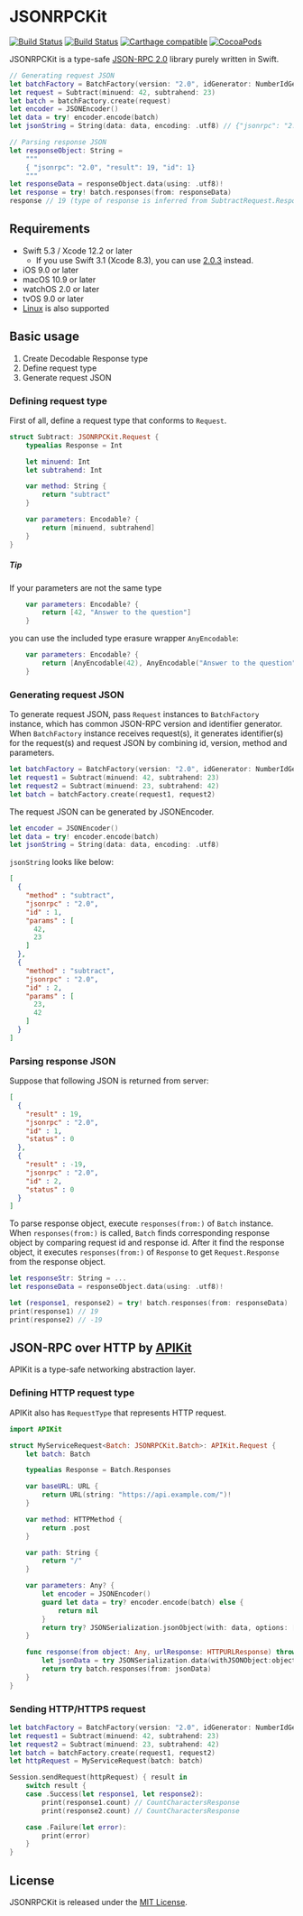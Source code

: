# JSONRPCKit

[![Build Status](https://app.bitrise.io/app/10a43958cc0e2fbe/status.svg?token=eMjuqBGB86tdtcbZjxh4BA&branch=master)](https://app.bitrise.io/app/10a43958cc0e2fbe)
[![Build Status](https://travis-ci.org/ollitapa/JSONRPCKit.svg?branch=main)](https://travis-ci.org/ollitapa/JSONRPCKit)
[![Carthage compatible](https://img.shields.io/badge/Carthage-compatible-4BC51D.svg?style=flat)](https://github.com/Carthage/Carthage)
[![CocoaPods](https://img.shields.io/cocoapods/v/JSONRPCKit.svg)](https://cocoapods.org/)

JSONRPCKit is a type-safe [JSON-RPC 2.0](http://www.jsonrpc.org/specification) library purely written in Swift.

```swift
// Generating request JSON
let batchFactory = BatchFactory(version: "2.0", idGenerator: NumberIdGenerator())
let request = Subtract(minuend: 42, subtrahend: 23)
let batch = batchFactory.create(request)
let encoder = JSONEncoder()
let data = try! encoder.encode(batch)
let jsonString = String(data: data, encoding: .utf8) // {"jsonrpc": "2.0", "method": "subtract", "params": [42, 23], "id": 1}

// Parsing response JSON
let responseObject: String = 
	""" 
	{ "jsonrpc": "2.0", "result": 19, "id": 1}
	"""
let responseData = responseObject.data(using: .utf8)!
let response = try! batch.responses(from: responseData)
response // 19 (type of response is inferred from SubtractRequest.Response)
```

## Requirements

- Swift 5.3 / Xcode 12.2 or later
    - If you use Swift 3.1 (Xcode 8.3), you can use [2.0.3](https://github.com/bricklife/JSONRPCKit/tree/2.0.3) instead.
- iOS 9.0 or later
- macOS 10.9 or later
- watchOS 2.0 or later
- tvOS 9.0 or later
- [Linux](https://swift.org/download/#linux) is also supported

## Basic usage

1. Create Decodable Response type 
1. Define request type
2. Generate request JSON

### Defining request type

First of all, define a request type that conforms to `Request`.

```swift
struct Subtract: JSONRPCKit.Request {
    typealias Response = Int

    let minuend: Int
    let subtrahend: Int

    var method: String {
        return "subtract"
    }

    var parameters: Encodable? {
        return [minuend, subtrahend]
    }
}
```

##### Tip
If your parameters are not the same type 
 
```swift
    var parameters: Encodable? {
        return [42, "Answer to the question"]
    }
```
you can use the included type erasure wrapper `AnyEncodable`:

```swift
    var parameters: Encodable? {
        return [AnyEncodable(42), AnyEncodable("Answer to the question")]
    }
```

### Generating request JSON

To generate request JSON, pass `Request` instances to `BatchFactory` instance, which has common JSON-RPC version and identifier generator.
When `BatchFactory` instance receives request(s), it generates identifier(s) for the request(s) and request JSON by combining id, version, method and parameters.

```swift
let batchFactory = BatchFactory(version: "2.0", idGenerator: NumberIdGenerator())
let request1 = Subtract(minuend: 42, subtrahend: 23)
let request2 = Subtract(minuend: 23, subtrahend: 42)
let batch = batchFactory.create(request1, request2)
```

The request JSON can be generated by JSONEncoder.

```swift
let encoder = JSONEncoder()
let data = try! encoder.encode(batch)
let jsonString = String(data: data, encoding: .utf8) 
```


`jsonString` looks like below:

```json
[
  {
    "method" : "subtract",
    "jsonrpc" : "2.0",
    "id" : 1,
    "params" : [
      42,
      23
    ]
  },
  {
    "method" : "subtract",
    "jsonrpc" : "2.0",
    "id" : 2,
    "params" : [
      23,
      42
    ]
  }
]
```


### Parsing response JSON

Suppose that following JSON is returned from server:

```json
[
  {
    "result" : 19,
    "jsonrpc" : "2.0",
    "id" : 1,
    "status" : 0
  },
  {
    "result" : -19,
    "jsonrpc" : "2.0",
    "id" : 2,
    "status" : 0
  }
]
```

To parse response object, execute `responses(from:)` of `Batch` instance.
When `responses(from:)` is called, `Batch` finds corresponding response object by comparing request id and response id.
After it find the response object, it executes `responses(from:)` of `Response` to get `Request.Response` from the response object.

```swift
let responseStr: String = ...
let responseData = responseObject.data(using: .utf8)!

let (response1, response2) = try! batch.responses(from: responseData)
print(response1) // 19
print(response2) // -19
```

## JSON-RPC over HTTP by [APIKit](https://github.com/ishkawa/APIKit)

APIKit is a type-safe networking abstraction layer.

### Defining HTTP request type

APIKit also has `RequestType` that represents HTTP request.

```swift
import APIKit

struct MyServiceRequest<Batch: JSONRPCKit.Batch>: APIKit.Request {
    let batch: Batch

    typealias Response = Batch.Responses

    var baseURL: URL {
        return URL(string: "https://api.example.com/")!
    }

    var method: HTTPMethod {
        return .post
    }

    var path: String {
        return "/"
    }

    var parameters: Any? {
        let encoder = JSONEncoder()
        guard let data = try? encoder.encode(batch) else {
            return nil
        }
        return try? JSONSerialization.jsonObject(with: data, options: [])
    }

    func response(from object: Any, urlResponse: HTTPURLResponse) throws -> Response {
        let jsonData = try JSONSerialization.data(withJSONObject:object)
        return try batch.responses(from: jsonData)
    }
}
```

### Sending HTTP/HTTPS request

```swift
let batchFactory = BatchFactory(version: "2.0", idGenerator: NumberIdGenerator())
let request1 = Subtract(minuend: 42, subtrahend: 23)
let request2 = Subtract(minuend: 23, subtrahend: 42)
let batch = batchFactory.create(request1, request2)
let httpRequest = MyServiceRequest(batch: batch)

Session.sendRequest(httpRequest) { result in
    switch result {
    case .Success(let response1, let response2):
        print(response1.count) // CountCharactersResponse
        print(response2.count) // CountCharactersResponse

    case .Failure(let error):
        print(error)
    }
}
```

## License

JSONRPCKit is released under the [MIT License](LICENSE.md).
